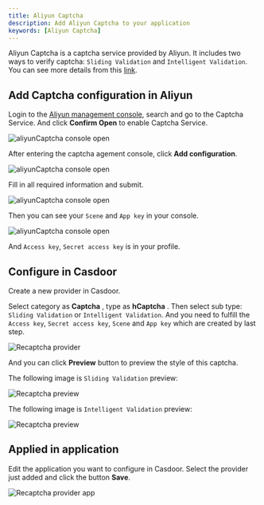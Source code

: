 ```yaml
---
title: Aliyun Captcha
description: Add Aliyun Captcha to your application
keywords: [Aliyun Captcha]
---
```


Aliyun Captcha is a captcha service provided by Aliyun. It includes  two ways to verify captcha:  `Sliding Validation` and `Intelligent Validation`. You can see more details from this [link](https://help.aliyun.com/product/28308.html).

## Add Captcha configuration in Aliyun

Login to the [Aliyun management console](https://account.aliyun.com/), search and go to the Captcha Service. And click **Confirm Open** to enable Captcha Service.

![aliyunCaptcha console open](/img/providers/captcha/aliyunCaptcha_console_open.png)

After entering the captcha agement console, click **Add configuration**.

![aliyunCaptcha console open](/img/providers/captcha/aliyunCaptcha_console_add.png)

Fill in all required information and submit.

![aliyunCaptcha console open](/img/providers/captcha/aliyunCaptcha_console_add_form.png)

Then you can see your  `Scene` and `App key` in your console.

![aliyunCaptcha console open](/img/providers/captcha/aliyunCaptcha_console_info.png)

And  `Access key`, `Secret access key` is in your profile.

## Configure in Casdoor

Create a new provider in Casdoor.

Select category as  **Captcha** , type as  **hCaptcha** . Then select sub type: `Sliding Validation` or `Intelligent Validation`. And you need to fulfill the `Access key`, `Secret access key`, `Scene` and `App key` which are created by last step.

![Recaptcha provider](/img/providers/captcha/aliyunCaptcha_provider.png)

And you can click **Preview** button to preview the style of this captcha. 

The following image is `Sliding Validation` preview:

![Recaptcha preview](/img/providers/captcha/aliyunCaptcha_nc_preview.png)

The following image is `Intelligent Validation` preview:

![Recaptcha preview](/img/providers/captcha/aliyunCaptcha_ic_preview.png)

## Applied in application

Edit the application you want to configure in Casdoor. Select the provider just added and click the button **Save**.

![Recaptcha provider app](/img/providers/captcha/aliyunCaptcha_provider_app.png)

